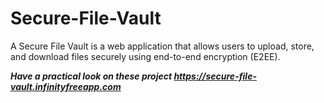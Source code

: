 # Secure-File-Vault
A Secure File Vault is a web application that allows users to upload, store, and download files securely using end-to-end encryption (E2EE).

***Have a practical look on these project https://secure-file-vault.infinityfreeapp.com***
